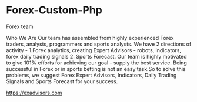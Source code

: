# Forex-Custom-Php


Forex team

Who We Are
Our team has assembled from highly experienced Forex traders, analysts, programmers and sports analysts. We have 2 directions of activity - 1.Forex analytics, creating Expert Advisors - robots, indicators, forex daily trading signals 2. Sports Forecast. Our team is highly motivated to give 101% efforts for achieving our goal - supply the best service. Being successful in Forex or in sports betting is not an easy task.So to solve this problems, we suggest Forex Expert Advisors, Indicators, Daily Trading Signals and Sports Forecast for your success.

https://exadvisors.com
